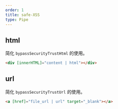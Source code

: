 ```yaml
---
order: 1
title: safe-XSS
type: Pipe
---
```


## html

简化 `bypassSecurityTrustHtml` 的使用。

```html
<div [innerHTML]="content | html"></div>
```

## url

简化 `bypassSecurityTrustUrl` 的使用。

```html
<a [href]="file_url | url" target="_blank"></a>
```
